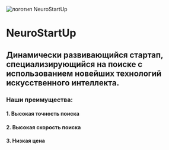 ![логотип NeuroStartUp](https://github.com/netology-ds-team/git-homeworks/blob/main/1_self/logo.png)
# NeuroStartUp 
## Динамически развивающийся стартап, специализирующийся на поиске с использованием новейших технологий искусственного интеллекта. 
### Наши преимущества:
#### 1. Высокая точность поиска
#### 2. Высокая скорость поиска
#### 3. Низкая цена